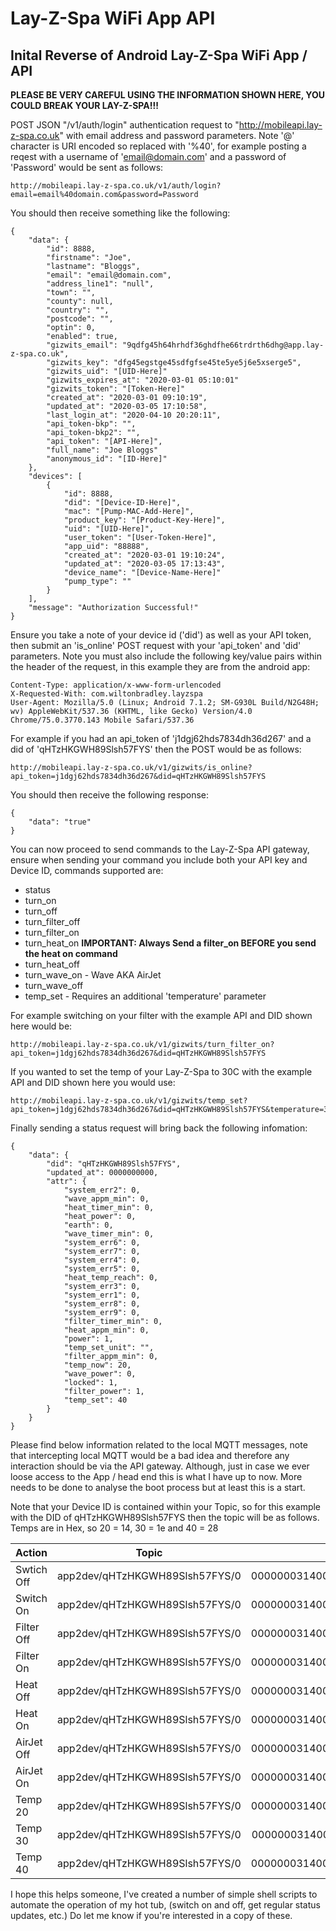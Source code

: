 # Lay-Z-Spa WiFi App API

## Inital Reverse of Android Lay-Z-Spa WiFi App / API

**PLEASE BE VERY CAREFUL USING THE INFORMATION SHOWN HERE, YOU COULD BREAK YOUR LAY-Z-SPA!!!**

POST JSON "/v1/auth/login" authentication request to "http://mobileapi.lay-z-spa.co.uk" with email address and 
password parameters. Note '@' character is URI encoded so replaced with '%40', for example posting a reqest with a username
of 'email@domain.com' and a password of 'Password' would be sent as follows:
```
http://mobileapi.lay-z-spa.co.uk/v1/auth/login?email=email%40domain.com&password=Password
```

You should then receive something like the following:
```
{
    "data": {
        "id": 8888,
        "firstname": "Joe",
        "lastname": "Bloggs",
        "email": "email@domain.com",
        "address_line1": "null",
        "town": "",
        "county": null,
        "country": "",
        "postcode": "",
        "optin": 0,
        "enabled": true,
        "gizwits_email": "9qdfg45h64hrhdf36ghdfhe66trdrth6dhg@app.lay-z-spa.co.uk",
        "gizwits_key": "dfg45egstge45sdfgfse45te5ye5j6e5xserge5",
        "gizwits_uid": "[UID-Here]"
        "gizwits_expires_at": "2020-03-01 05:10:01"
        "gizwits_token": "[Token-Here]"
        "created_at": "2020-03-01 09:10:19",
        "updated_at": "2020-03-05 17:10:58",
        "last_login_at": "2020-04-10 20:20:11",
        "api_token-bkp": "",
        "api_token-bkp2": "",
        "api_token": "[API-Here]",
        "full_name": "Joe Bloggs"
        "anonymous_id": "[ID-Here]"
    },
    "devices": [
        {
            "id": 8888,
            "did": "[Device-ID-Here]",
            "mac": "[Pump-MAC-Add-Here]",
            "product_key": "[Product-Key-Here]",
            "uid": "[UID-Here]",
            "user_token": "[User-Token-Here]",
            "app_uid": "88888",
            "created_at": "2020-03-01 19:10:24",
            "updated_at": "2020-03-05 17:13:43",
            "device_name": "[Device-Name-Here]"
            "pump_type": ""
        }
    ],
    "message": "Authorization Successful!"
}
```
Ensure you take a note of your device id ('did') as well as your API token, then submit an 'is_online' POST request with
your 'api_token' and 'did' parameters. Note you must also include the following key/value pairs within the header of the request, in this example they are from the android app:

```
Content-Type: application/x-www-form-urlencoded
X-Requested-With: com.wiltonbradley.layzspa
User-Agent: Mozilla/5.0 (Linux; Android 7.1.2; SM-G930L Build/N2G48H; wv) AppleWebKit/537.36 (KHTML, like Gecko) Version/4.0 Chrome/75.0.3770.143 Mobile Safari/537.36
```

For example if you had an api_token of 'j1dgj62hds7834dh36d267' and a 
did of 'qHTzHKGWH89Slsh57FYS' then the POST would be as follows:

```
http://mobileapi.lay-z-spa.co.uk/v1/gizwits/is_online?api_token=j1dgj62hds7834dh36d267&did=qHTzHKGWH89Slsh57FYS
```

You should then receive the following response:
```
{
    "data": "true"
}
```

You can now proceed to send commands to the Lay-Z-Spa API gateway, ensure when sending your command you include
both your API key and Device ID, commands supported are:
* status
* turn_on
* turn_off
* turn_filter_off
* turn_filter_on
* turn_heat_on     **IMPORTANT: Always Send a filter_on BEFORE you send the heat on command**
* turn_heat_off
* turn_wave_on   - Wave AKA AirJet
* turn_wave_off
* temp_set     - Requires an additional 'temperature' parameter

For example switching on your filter with the example API and DID shown here would be:
```
http://mobileapi.lay-z-spa.co.uk/v1/gizwits/turn_filter_on?api_token=j1dgj62hds7834dh36d267&did=qHTzHKGWH89Slsh57FYS
```

If you wanted to set the temp of your Lay-Z-Spa to 30C with the example API and DID shown here you would use:
```
http://mobileapi.lay-z-spa.co.uk/v1/gizwits/temp_set?api_token=j1dgj62hds7834dh36d267&did=qHTzHKGWH89Slsh57FYS&temperature=30
```

Finally sending a status request will bring back the following infomation:
```
{
    "data": {
        "did": "qHTzHKGWH89Slsh57FYS",
        "updated_at": 0000000000,
        "attr": {
            "system_err2": 0,
            "wave_appm_min": 0,
            "heat_timer_min": 0,
            "heat_power": 0,
            "earth": 0,
            "wave_timer_min": 0,
            "system_err6": 0,
            "system_err7": 0,
            "system_err4": 0,
            "system_err5": 0,
            "heat_temp_reach": 0,
            "system_err3": 0,
            "system_err1": 0,
            "system_err8": 0,
            "system_err9": 0,
            "filter_timer_min": 0,
            "heat_appm_min": 0,
            "power": 1,
            "temp_set_unit": "",
            "filter_appm_min": 0,
            "temp_now": 20,
            "wave_power": 0,
            "locked": 1,
            "filter_power": 1,
            "temp_set": 40
        }
    }
}
```

Please find below information related to the local MQTT messages, note that intercepting local MQTT would be a bad idea and therefore any interaction should be via the API gateway. Although, just in case we ever loose access to the App / head end this is what I have up to now. More needs to be done to analyse the boot process but at least this is a start.

Note that your Device ID is contained within your Topic, so for this example with the DID of qHTzHKGWH89Slsh57FYS then the topic will be as follows. Temps are in Hex, so 20 = 14, 30 = 1e and 40 = 28

| Action        | Topic                            | Message                                                |
| ------------- |:-------------------------------:| ------------------------------------------------------:|
| Swtich Off    | app2dev/qHTzHKGWH89Slsh57FYS/0 | 00000003140000900**1000100**00000000000000000000000000 |
| Switch On     | app2dev/qHTzHKGWH89Slsh57FYS/0 | 00000003140000900**1000101**00000000000000000000000000 |
| Filter Off    | app2dev/qHTzHKGWH89Slsh57FYS/0 | 00000003140000900**1000400**00000000000000000000000000 |
| Filter On     | app2dev/qHTzHKGWH89Slsh57FYS/0 | 00000003140000900**1000404**00000000000000000000000000 |
| Heat Off      | app2dev/qHTzHKGWH89Slsh57FYS/0 | 00000003140000900**1000200**00000000000000000000000000 |
| Heat On       | app2dev/qHTzHKGWH89Slsh57FYS/0 | 00000003140000900**1000202**00000000000000000000000000 |
| AirJet Off    | app2dev/qHTzHKGWH89Slsh57FYS/0 | 00000003140000900**1000800**00000000000000000000000000 |
| AirJet On     | app2dev/qHTzHKGWH89Slsh57FYS/0 | 00000003140000900**1000808**00000000000000000000000000 |
| Temp 20       | app2dev/qHTzHKGWH89Slsh57FYS/0 | 00000003140000900**100800014**000000000000000000000000 |
| Temp 30       | app2dev/qHTzHKGWH89Slsh57FYS/0 | 00000003140000900**10080001e**000000000000000000000000 |
| Temp 40       | app2dev/qHTzHKGWH89Slsh57FYS/0 | 00000003140000900**100800028**000000000000000000000000 |


I hope this helps someone, I've created a number of simple shell scripts to automate the operation of my hot tub, (switch on and off, get regular status updates, etc.) Do let me know if you're interested in a copy of these.


